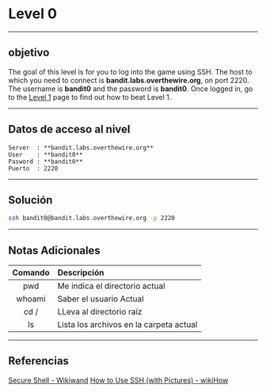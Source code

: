 
# Level 0
---
## objetivo 
The goal of this level is for you to log into the game using SSH. The host to which you need to connect is **bandit.labs.overthewire.org**, on port 2220. The username is **bandit0** and the password is **bandit0**. Once logged in, go to the [Level 1](https://overthewire.org/wargames/bandit/bandit1.html) page to find out how to beat Level 1.

---
## Datos de acceso al nivel 
```
Server  : **bandit.labs.overthewire.org**
User    : **bandit0**
Pasword : **bandit0**
Puerto  : 2220
```

---
## Solución 

```bash
ssh bandit0@bandit.labs.overthewire.org -p 2220
```

---
## Notas Adicionales 

|**Comando** | **Descripción** |
|:---------:|:-------------|
| pwd | Me indica el directorio actual |
| whoami | Saber el usuario Actual |
| cd / | LLeva al directorio raíz |
| ls | Lista los archivos en la carpeta actual |


---
## Referencias 
[Secure Shell - Wikiwand](https://www.wikiwand.com/en/Secure_Shell)
[How to Use SSH (with Pictures) - wikiHow](https://www.wikihow.com/Use-SSH)

